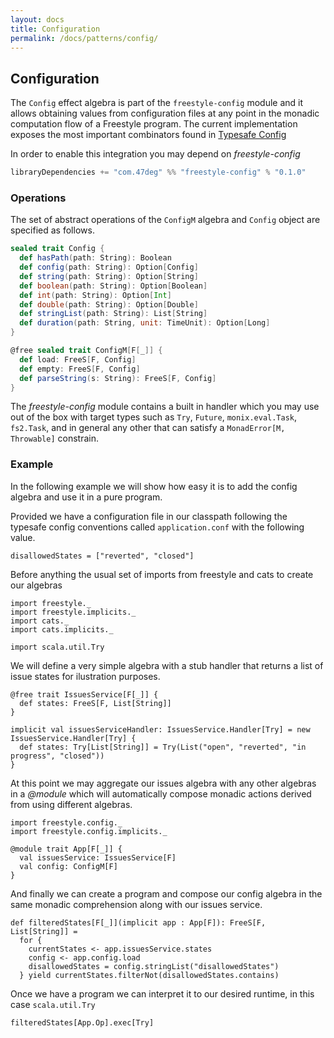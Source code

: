 ```yaml
---
layout: docs
title: Configuration
permalink: /docs/patterns/config/
---
```


## Configuration

The `Config` effect algebra is part of the `freestyle-config` module and it allows obtaining values from configuration files at any point in the monadic computation flow of a Freestyle program.
The current implementation exposes the most important combinators found in [Typesafe Config](https://github.com/typesafehub/config)

In order to enable this integration you may depend on _freestyle-config_

```scala
libraryDependencies += "com.47deg" %% "freestyle-config" % "0.1.0"
```

### Operations

The set of abstract operations of the `ConfigM` algebra and `Config` object are specified as follows.

```scala
sealed trait Config {
  def hasPath(path: String): Boolean
  def config(path: String): Option[Config]
  def string(path: String): Option[String]
  def boolean(path: String): Option[Boolean]
  def int(path: String): Option[Int]
  def double(path: String): Option[Double]
  def stringList(path: String): List[String]
  def duration(path: String, unit: TimeUnit): Option[Long]
}

@free sealed trait ConfigM[F[_]] {
  def load: FreeS[F, Config]
  def empty: FreeS[F, Config]
  def parseString(s: String): FreeS[F, Config]
}
```

The _freestyle-config_ module contains a built in handler which you may use out of the box with target types such as `Try`, `Future`, `monix.eval.Task`, `fs2.Task`, and in general any other that can satisfy a `MonadError[M, Throwable]` constrain.


### Example

In the following example we will show how easy it is to add the config algebra and use it in a pure program.

Provided we have a configuration file in our classpath following the typesafe config conventions called `application.conf` with the following value.

```
disallowedStates = ["reverted", "closed"]
```

Before anything the usual set of imports from freestyle and cats to create our algebras

```tut:silent
import freestyle._
import freestyle.implicits._
import cats._
import cats.implicits._

import scala.util.Try
```

We will define a very simple algebra with a stub handler that returns a list of issue states for ilustration purposes.

```tut:book
@free trait IssuesService[F[_]] {
  def states: FreeS[F, List[String]]
}

implicit val issuesServiceHandler: IssuesService.Handler[Try] = new IssuesService.Handler[Try] {
  def states: Try[List[String]] = Try(List("open", "reverted", "in progress", "closed"))
}
```

At this point we may aggregate our issues algebra with any other algebras in a _@module_ which will automatically compose monadic actions
derived from using different algebras.

```tut:book
import freestyle.config._
import freestyle.config.implicits._

@module trait App[F[_]] {
  val issuesService: IssuesService[F]
  val config: ConfigM[F]
}
```

And finally we can create a program and compose our config algebra in the same monadic comprehension along with our issues service.

```tut:book
def filteredStates[F[_]](implicit app : App[F]): FreeS[F, List[String]] =
  for {
    currentStates <- app.issuesService.states
	config <- app.config.load
	disallowedStates = config.stringList("disallowedStates")
  } yield currentStates.filterNot(disallowedStates.contains)
```

Once we have a program we can interpret it to our desired runtime, in this case `scala.util.Try`

```tut:book
filteredStates[App.Op].exec[Try]
```

